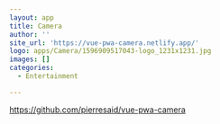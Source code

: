 ```yaml
---
layout: app
title: Camera
author: ''
site_url: 'https://vue-pwa-camera.netlify.app/'
logo: apps/Camera/1596909517043-logo_1231x1231.jpg
images: []
categories:
  - Entertainment

---
```

https://github.com/pierresaid/vue-pwa-camera
